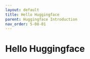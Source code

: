 ```yaml
---
layout: default
title: Hello Huggingface
parent: Huggingface Introduction
nav_order: 5-08-01
---
```


# Hello Huggingface
